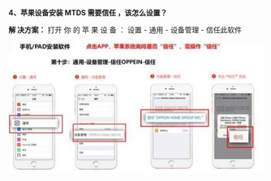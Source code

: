 <a name="bookmark3"></a>**4、苹果设备安装 MTDS 需要信任 ，该怎么设置？**

**解 决方案：**   打开 你 的 苹 果 设 备 ： 设置 - 通用 - 设备管理 - 信任此软件


![](Aspose.Words.6e696103-a96d-42f3-be82-30adf0fec166.007.jpeg)

